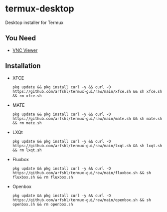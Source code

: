 # termux-desktop
Desktop installer for Termux
## You Need
- [VNC Viewer](https://play.google.com/store/apps/details?id=com.realvnc.viewer.android)
## Installation
- XFCE

      pkg update && pkg install curl -y && curl -O https://github.com/arfshl/termux-gui/raw/main/xfce.sh && sh xfce.sh && rm xfce.sh

- MATE
 
      pkg update && pkg install curl -y && curl -O https://github.com/arfshl/termux-gui/raw/main/mate.sh && sh mate.sh && rm mate.sh

- LXQt

      pkg update && pkg install curl -y && curl -O https://github.com/arfshl/termux-gui/raw/main/lxqt.sh && sh lxqt.sh && rm lxqt.sh

- Fluxbox

      pkg update && pkg install curl -y && curl -O https://github.com/arfshl/termux-gui/raw/main/fluxbox.sh && sh fluxbox.sh && rm fluxbox.sh

- Openbox

      pkg update && pkg install curl -y && curl -O https://github.com/arfshl/termux-gui/raw/main/openbox.sh && sh openbox.sh && rm openbox.sh
